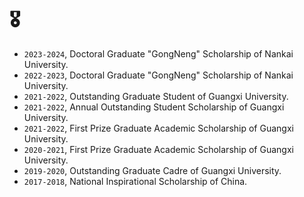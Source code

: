 # 🎖 
- ``2023-2024``, Doctoral Graduate "GongNeng" Scholarship of Nankai University.
- ``2022-2023``, Doctoral Graduate "GongNeng" Scholarship of Nankai University.
- ``2021-2022``, Outstanding Graduate Student of Guangxi University.
- ``2021-2022``, Annual Outstanding Student Scholarship of Guangxi University.
- ``2021-2022``, First Prize Graduate Academic Scholarship of Guangxi University.
- ``2020-2021``, First Prize Graduate Academic Scholarship of Guangxi University.
- ``2019-2020``, Outstanding Graduate Cadre of Guangxi University.
- ``2017-2018``, National Inspirational Scholarship of China.